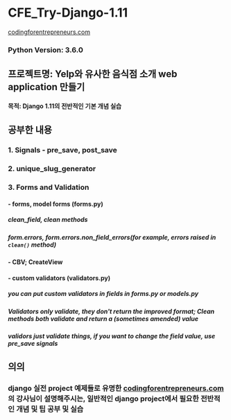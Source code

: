 # CFE_Try-Django-1.11

[codingforentrepreneurs.com](https://www.codingforentrepreneurs.com/projects/try-django-111/)
### Python Version: 3.6.0


## 프로젝트명: Yelp와 유사한 음식점 소개 web application 만들기

#### 목적: Django 1.11의 전반적인 기본 개념 실습

## 공부한 내용

### 1. Signals - pre_save, post_save
### 2. unique_slug_generator
### 3. Forms and Validation
#### - forms, model forms (forms.py)
##### clean_field, clean methods
##### form.errors, form.errors.non_field_errors(for example, errors raised in `clean()` method)
#### - CBV; CreateView
#### - custom validators (validators.py)
##### you can put custom validators in fields in forms.py or models.py
##### Validators only validate, they don't return the improved format; Clean methods both validate and return a (sometimes amended) value
##### validors just validate things, if you want to change the field value, use pre_save signals


## 의의
### django 실전 project 예제들로 유명한 [codingforentrepreneurs.com](https://www.codingforentrepreneurs.com/projects/try-django-111/)의 강사님이 설명해주시는, 일반적인 django project에서 필요한 전반적인 개념 및 팁 공부 및 실습




